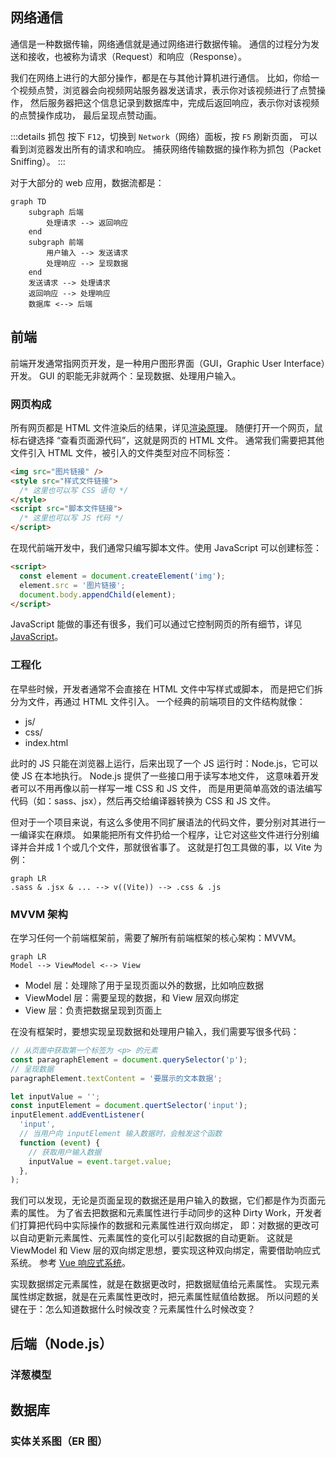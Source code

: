 ## 网络通信

通信是一种数据传输，网络通信就是通过网络进行数据传输。
通信的过程分为发送和接收，也被称为请求（Request）和响应（Response）。

我们在网络上进行的大部分操作，都是在与其他计算机进行通信。
比如，你给一个视频点赞，浏览器会向视频网站服务器发送请求，表示你对该视频进行了点赞操作，
然后服务器把这个信息记录到数据库中，完成后返回响应，表示你对该视频的点赞操作成功，
最后呈现点赞动画。

:::details 抓包
按下 `F12`，切换到 `Network`（网络）面板，按 `F5` 刷新页面，
可以看到浏览器发出所有的请求和响应。
捕获网络传输数据的操作称为抓包（Packet Sniffing）。
:::

对于大部分的 web 应用，数据流都是：

```mermaid
graph TD
    subgraph 后端
        处理请求 --> 返回响应
    end
    subgraph 前端
        用户输入 --> 发送请求
        处理响应 --> 呈现数据
    end
    发送请求 --> 处理请求
    返回响应 --> 处理响应
    数据库 <--> 后端
```

## 前端

前端开发通常指网页开发，是一种用户图形界面（GUI，Graphic User Interface）开发。
GUI 的职能无非就两个：呈现数据、处理用户输入。

### 网页构成

所有网页都是 HTML 文件渲染后的结果，详见[渲染原理](../Browser/渲染原理.md)。
随便打开一个网页，鼠标右键选择 “查看页面源代码”，这就是网页的 HTML 文件。
通常我们需要把其他文件引入 HTML 文件，被引入的文件类型对应不同标签：

```html
<img src="图片链接" />
<style src="样式文件链接">
  /* 这里也可以写 CSS 语句 */
</style>
<script src="脚本文件链接">
  /* 这里也可以写 JS 代码 */
</script>
```

在现代前端开发中，我们通常只编写脚本文件。使用 JavaScript 可以创建标签：

```html
<script>
  const element = document.createElement('img');
  element.src = '图片链接';
  document.body.appendChild(element);
</script>
```

JavaScript 能做的事还有很多，我们可以通过它控制网页的所有细节，详见 [JavaScript](../Language/JavaScript/1.基础知识.md)。

### 工程化

在早些时候，开发者通常不会直接在 HTML 文件中写样式或脚本，
而是把它们拆分为文件，再通过 HTML 文件引入。
一个经典的前端项目的文件结构就像：

- js/
- css/
- index.html

此时的 JS 只能在浏览器上运行，后来出现了一个 JS 运行时：Node.js，它可以使 JS 在本地执行。
Node.js 提供了一些接口用于读写本地文件，
这意味着开发者可以不用再像以前一样写一堆 CSS 和 JS 文件，
而是用更简单高效的语法编写代码（如：sass、jsx），然后再交给编译器转换为 CSS 和 JS 文件。

但对于一个项目来说，有这么多使用不同扩展语法的代码文件，要分别对其进行一一编译实在麻烦。
如果能把所有文件扔给一个程序，让它对这些文件进行分别编译并合并成 1 个或几个文件，那就很省事了。
这就是打包工具做的事，以 Vite 为例：

```mermaid
graph LR
.sass & .jsx & ... --> v((Vite)) --> .css & .js
```

### MVVM 架构

在学习任何一个前端框架前，需要了解所有前端框架的核心架构：MVVM。

```mermaid
graph LR
Model --> ViewModel <--> View
```

- Model 层：处理除了用于呈现页面以外的数据，比如响应数据
- ViewModel 层：需要呈现的数据，和 View 层双向绑定
- View 层：负责把数据呈现到页面上

在没有框架时，要想实现呈现数据和处理用户输入，我们需要写很多代码：

```js
// 从页面中获取第一个标签为 <p> 的元素
const paragraphElement = document.querySelector('p');
// 呈现数据
paragraphElement.textContent = '要展示的文本数据';
```

```js
let inputValue = '';
const inputElement = document.quertSelector('input');
inputElement.addEventListener(
  'input',
  // 当用户向 inputElement 输入数据时，会触发这个函数
  function (event) {
    // 获取用户输入数据
    inputValue = event.target.value;
  },
);
```

我们可以发现，无论是页面呈现的数据还是用户输入的数据，它们都是作为页面元素的属性。
为了省去把数据和元素属性进行手动同步的这种 Dirty Work，开发者们打算把代码中实际操作的数据和元素属性进行双向绑定，
即：对数据的更改可以自动更新元素属性、元素属性的变化可以引起数据的自动更新。
这就是 ViewModel 和 View 层的双向绑定思想，要实现这种双向绑定，需要借助响应式系统。
参考 [Vue 响应式系统](https://cn.vuejs.org/guide/extras/reactivity-in-depth.html)。

实现数据绑定元素属性，就是在数据更改时，把数据赋值给元素属性。
实现元素属性绑定数据，就是在元素属性更改时，把元素属性赋值给数据。
所以问题的关键在于：怎么知道数据什么时候改变？元素属性什么时候改变？

## 后端（Node.js）

### 洋葱模型

## 数据库

### 实体关系图（ER 图）

